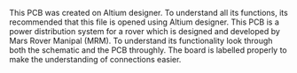 This PCB was created on Altium designer. To understand all its functions, its recommended that this file is opened using Altium designer. 
This PCB is a power distribution system for a rover which is designed and developed by Mars Rover Manipal (MRM).
To understand its functionality look through both the schematic and the PCB throughly. The board is labelled properly to make the understanding of connections easier.
